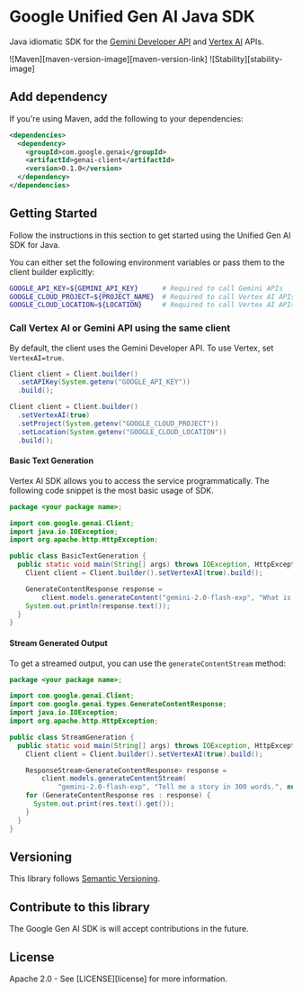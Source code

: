 # Google Unified Gen AI Java SDK

Java idiomatic SDK for the
[Gemini Developer API](https://ai.google.dev/gemini-api/docs) and
[Vertex AI](https://cloud.google.com/vertex-ai/generative-ai/docs/learn/overview)
APIs.

![Maven][maven-version-image][maven-version-link]
![Stability][stability-image]

## Add dependency

If you're using Maven, add the following to your dependencies:

<!-- {x-version-update-start:genai-client:released} -->

```xml
<dependencies>
  <dependency>
    <groupId>com.google.genai</groupId>
    <artifactId>genai-client</artifactId>
    <version>0.1.0</version>
  </dependency>
</dependencies>
```

<!-- {x-version-update-end} -->

## Getting Started

Follow the instructions in this section to get started using the Unified Gen AI
SDK for Java.

You can either set the following environment variables or pass them to the
client builder explicitly:

```bash
GOOGLE_API_KEY=${GEMINI_API_KEY}      # Required to call Gemini APIs
GOOGLE_CLOUD_PROJECT=${PROJECT_NAME}  # Required to call Vertex AI APIs
GOOGLE_CLOUD_LOCATION=${LOCATION}     # Required to call Vertex AI APIs
```

### Call Vertex AI or Gemini API using the same client
By default, the client uses the Gemini Developer API. To use Vertex, set
`VertexAI=true`.

```java
Client client = Client.builder()
  .setAPIKey(System.getenv("GOOGLE_API_KEY"))
  .build();
```

```java
Client client = Client.builder()
  .setVertexAI(true)
  .setProject(System.getenv("GOOGLE_CLOUD_PROJECT"))
  .setLocation(System.getenv("GOOGLE_CLOUD_LOCATION"))
  .build();
```

#### Basic Text Generation
Vertex AI SDK allows you to access the service programmatically. The following
code snippet is the most basic usage of SDK.

```java
package <your package name>;

import com.google.genai.Client;
import java.io.IOException;
import org.apache.http.HttpException;

public class BasicTextGeneration {
  public static void main(String[] args) throws IOException, HttpException {
    Client client = Client.builder().setVertexAI(true).build();

    GenerateContentResponse response =
        client.models.generateContent("gemini-2.0-flash-exp", "What is your name?", null);
    System.out.println(response.text());
  }
}
```

#### Stream Generated Output

To get a streamed output, you can use the `generateContentStream` method:

```java
package <your package name>;

import com.google.genai.Client;
import com.google.genai.types.GenerateContentResponse;
import java.io.IOException;
import org.apache.http.HttpException;

public class StreamGeneration {
  public static void main(String[] args) throws IOException, HttpException {
    Client client = Client.builder().setVertexAI(true).build();

    ResponseStream<GenerateContentResponse> response =
        client.models.generateContentStream(
            "gemini-2.0-flash-exp", "Tell me a story in 300 words.", null);
    for (GenerateContentResponse res : response) {
      System.out.print(res.text().get());
    }
  }
}
```

## Versioning

This library follows [Semantic Versioning](http://semver.org/).

## Contribute to this library

The Google Gen AI SDK is will accept contributions in the future.

## License

Apache 2.0 - See [LICENSE][license] for more information.
